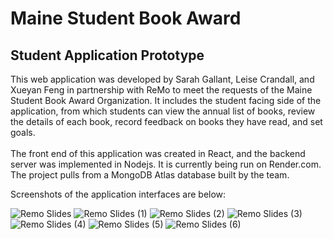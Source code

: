 <h1>Maine Student Book Award</h1>
<h2>Student Application Prototype</h2>

<p>This web application was developed by Sarah Gallant, Leise Crandall, and Xueyan Feng in partnership with ReMo to meet the requests of the Maine Student Book Award Organization. 
It includes the student facing side of the application, from which students can view the annual list of books, review the details of each book, record feedback on books
they have read, and set goals. <br><br> The front end of this application was created in React, and the backend server was implemented in Nodejs. It is currently being run on Render.com.
The project pulls from a MongoDB Atlas database built by the team. 
</p>

<p>Screenshots of the application interfaces are below:</p>



![Remo Slides](https://github.com/leisecodes/ReMoProject/assets/118006690/41623eda-0db4-46f8-b772-f031c5b80d2f)
![Remo Slides (1)](https://github.com/leisecodes/ReMoProject/assets/118006690/3462c843-6e2c-44d5-9d60-7ca8ceb309aa)
![Remo Slides (2)](https://github.com/leisecodes/ReMoProject/assets/118006690/fa7d4e10-9ce4-4aba-95f4-8cd0eb6b1ece)
![Remo Slides (3)](https://github.com/leisecodes/ReMoProject/assets/118006690/e6fe16a8-9db9-41f1-a261-84aee05fe68b)
![Remo Slides (4)](https://github.com/leisecodes/ReMoProject/assets/118006690/4592030d-27b1-4a82-b107-89f5bf2b925b)
![Remo Slides (5)](https://github.com/leisecodes/ReMoProject/assets/118006690/6d9d7104-086d-4db5-ae45-6b50a85b232e)
![Remo Slides (6)](https://github.com/leisecodes/ReMoProject/assets/118006690/04125d29-fcda-4414-a54f-082a7b858168)


